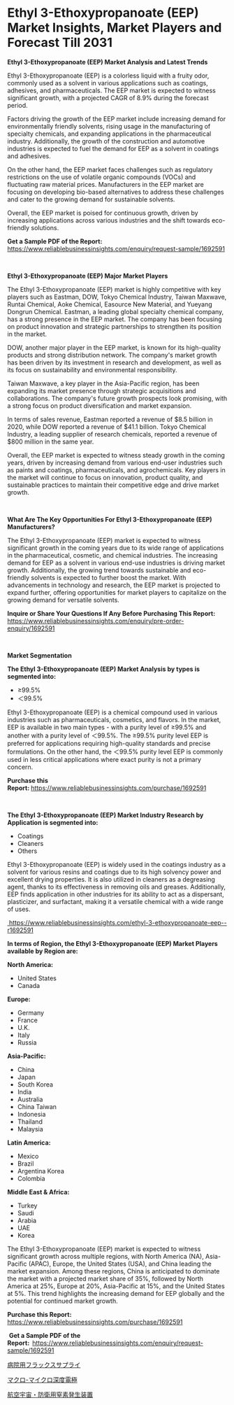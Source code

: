 <p><h1>Ethyl 3-Ethoxypropanoate (EEP) Market Insights, Market Players and Forecast Till 2031</h1></p><p><strong>Ethyl 3-Ethoxypropanoate (EEP) Market Analysis and Latest Trends</strong></p>
<p><p>Ethyl 3-Ethoxypropanoate (EEP) is a colorless liquid with a fruity odor, commonly used as a solvent in various applications such as coatings, adhesives, and pharmaceuticals. The EEP market is expected to witness significant growth, with a projected CAGR of 8.9% during the forecast period. </p><p>Factors driving the growth of the EEP market include increasing demand for environmentally friendly solvents, rising usage in the manufacturing of specialty chemicals, and expanding applications in the pharmaceutical industry. Additionally, the growth of the construction and automotive industries is expected to fuel the demand for EEP as a solvent in coatings and adhesives.</p><p>On the other hand, the EEP market faces challenges such as regulatory restrictions on the use of volatile organic compounds (VOCs) and fluctuating raw material prices. Manufacturers in the EEP market are focusing on developing bio-based alternatives to address these challenges and cater to the growing demand for sustainable solvents.</p><p>Overall, the EEP market is poised for continuous growth, driven by increasing applications across various industries and the shift towards eco-friendly solutions.</p></p>
<p><strong>Get a Sample PDF of the Report:&nbsp;</strong> <a href="https://www.reliablebusinessinsights.com/enquiry/request-sample/1692591">https://www.reliablebusinessinsights.com/enquiry/request-sample/1692591</a></p>
<p>&nbsp;</p>
<p><strong>Ethyl 3-Ethoxypropanoate (EEP) Major Market Players</strong></p>
<p><p>The Ethyl 3-Ethoxypropanoate (EEP) market is highly competitive with key players such as Eastman, DOW, Tokyo Chemical Industry, Taiwan Maxwave, Runtai Chemical, Aoke Chemical, Easource New Material, and Yueyang Dongrun Chemical. Eastman, a leading global specialty chemical company, has a strong presence in the EEP market. The company has been focusing on product innovation and strategic partnerships to strengthen its position in the market. </p><p>DOW, another major player in the EEP market, is known for its high-quality products and strong distribution network. The company's market growth has been driven by its investment in research and development, as well as its focus on sustainability and environmental responsibility.</p><p>Taiwan Maxwave, a key player in the Asia-Pacific region, has been expanding its market presence through strategic acquisitions and collaborations. The company's future growth prospects look promising, with a strong focus on product diversification and market expansion.</p><p>In terms of sales revenue, Eastman reported a revenue of $8.5 billion in 2020, while DOW reported a revenue of $41.1 billion. Tokyo Chemical Industry, a leading supplier of research chemicals, reported a revenue of $800 million in the same year.</p><p>Overall, the EEP market is expected to witness steady growth in the coming years, driven by increasing demand from various end-user industries such as paints and coatings, pharmaceuticals, and agrochemicals. Key players in the market will continue to focus on innovation, product quality, and sustainable practices to maintain their competitive edge and drive market growth.</p></p>
<p>&nbsp;</p>
<p><strong>What Are The Key Opportunities For Ethyl 3-Ethoxypropanoate (EEP) Manufacturers?</strong></p>
<p><p>The Ethyl 3-Ethoxypropanoate (EEP) market is expected to witness significant growth in the coming years due to its wide range of applications in the pharmaceutical, cosmetic, and chemical industries. The increasing demand for EEP as a solvent in various end-use industries is driving market growth. Additionally, the growing trend towards sustainable and eco-friendly solvents is expected to further boost the market. With advancements in technology and research, the EEP market is projected to expand further, offering opportunities for market players to capitalize on the growing demand for versatile solvents.</p></p>
<p><strong>Inquire or Share Your Questions If Any Before Purchasing This Report:</strong> <a href="https://www.reliablebusinessinsights.com/enquiry/pre-order-enquiry/1692591">https://www.reliablebusinessinsights.com/enquiry/pre-order-enquiry/1692591</a></p>
<p>&nbsp;</p>
<p><strong>Market Segmentation</strong></p>
<p><strong>The Ethyl 3-Ethoxypropanoate (EEP) Market Analysis by types is segmented into:</strong></p>
<p><ul><li>≥99.5%</li><li>＜99.5%</li></ul></p>
<p><p>Ethyl 3-Ethoxypropanoate (EEP) is a chemical compound used in various industries such as pharmaceuticals, cosmetics, and flavors. In the market, EEP is available in two main types - with a purity level of ≥99.5% and another with a purity level of ＜99.5%. The ≥99.5% purity level EEP is preferred for applications requiring high-quality standards and precise formulations. On the other hand, the ＜99.5% purity level EEP is commonly used in less critical applications where exact purity is not a primary concern.</p></p>
<p><strong>Purchase this Report:&nbsp;</strong><a href="https://www.reliablebusinessinsights.com/purchase/1692591">https://www.reliablebusinessinsights.com/purchase/1692591</a></p>
<p>&nbsp;</p>
<p><strong>The Ethyl 3-Ethoxypropanoate (EEP) Market Industry Research by Application is segmented into:</strong></p>
<p><ul><li>Coatings</li><li>Cleaners</li><li>Others</li></ul></p>
<p><p>Ethyl 3-Ethoxypropanoate (EEP) is widely used in the coatings industry as a solvent for various resins and coatings due to its high solvency power and excellent drying properties. It is also utilized in cleaners as a degreasing agent, thanks to its effectiveness in removing oils and greases. Additionally, EEP finds application in other industries for its ability to act as a dispersant, plasticizer, and surfactant, making it a versatile chemical with a wide range of uses.</p></p>
<p><a href="https://www.reliablebusinessinsights.com/ethyl-3-ethoxypropanoate-eep--r1692591">&nbsp;https://www.reliablebusinessinsights.com/ethyl-3-ethoxypropanoate-eep--r1692591</a></p>
<p><strong>In terms of Region, the Ethyl 3-Ethoxypropanoate (EEP) Market Players available by Region are:</strong></p>
<p>
    <p> <strong> North America: </strong>
        <ul>
            <li>United States</li>
            <li>Canada</li>
        </ul>
        </p> 
    <p> <strong> Europe: </strong>
        <ul>
            <li>Germany</li>
            <li>France</li>
            <li>U.K.</li>
            <li>Italy</li>
            <li>Russia</li>
        </ul>
        </p> 
    <p> <strong> Asia-Pacific: </strong>
        <ul>
            <li>China</li>
            <li>Japan</li>
            <li>South Korea</li>
            <li>India</li>
            <li>Australia</li>
            <li>China Taiwan</li>
            <li>Indonesia</li>
            <li>Thailand</li>
            <li>Malaysia</li>
        </ul>
        </p> 
    <p> <strong> Latin America: </strong>
        <ul>
            <li>Mexico</li>
            <li>Brazil</li>
            <li>Argentina Korea</li>
            <li>Colombia</li>
        </ul>
        </p> 
    <p> <strong> Middle East & Africa: </strong>
        <ul>
            <li>Turkey</li>
            <li>Saudi</li>
            <li>Arabia</li>
            <li>UAE</li>
            <li>Korea</li>
        </ul>
    </p>
    </p>
<p><p>The Ethyl 3-Ethoxypropanoate (EEP) market is expected to witness significant growth across multiple regions, with North America (NA), Asia-Pacific (APAC), Europe, the United States (USA), and China leading the market expansion. Among these regions, China is anticipated to dominate the market with a projected market share of 35%, followed by North America at 25%, Europe at 20%, Asia-Pacific at 15%, and the United States at 5%. This trend highlights the increasing demand for EEP globally and the potential for continued market growth.</p></p>
<p><strong>Purchase this Report: </strong><a href="https://www.reliablebusinessinsights.com/purchase/1692591">https://www.reliablebusinessinsights.com/purchase/1692591</a></p>
<p>&nbsp;<strong>Get a Sample PDF of the Report:&nbsp;&nbsp;</strong><a href="https://www.reliablebusinessinsights.com/enquiry/request-sample/1692591">https://www.reliablebusinessinsights.com/enquiry/request-sample/1692591</a></p>
<p><strong></strong></p>
<p><p><a href="https://medium.com/@nicosmitham2023/%E7%97%85%E9%99%A2%E7%94%A8%E4%BA%9C%E9%BA%BB%E5%B8%83%E4%BE%9B%E7%B5%A6%E5%B8%82%E5%A0%B4-%E7%AB%B6%E4%BA%89%E5%88%86%E6%9E%90-%E5%B8%82%E5%A0%B4%E3%83%88%E3%83%AC%E3%83%B3%E3%83%89-2031%E5%B9%B4%E3%81%BE%E3%81%A7%E3%81%AE%E4%BA%88%E6%B8%AC-d75aadba9c21">病院用フラックスサプライ</a></p><p><a href="https://medium.com/@brayanborer2023/%E3%83%9E%E3%82%AF%E3%83%AD-%E3%83%9E%E3%82%A4%E3%82%AF%E3%83%AD%E6%B7%B1%E9%83%A8%E9%9B%BB%E6%A5%B5%E5%B8%82%E5%A0%B4%E3%83%AC%E3%83%9D%E3%83%BC%E3%83%88%E3%81%AF-%E3%81%93%E3%81%AE%E5%B8%82%E5%A0%B4%E3%81%AE%E6%9C%80%E6%96%B0%E3%83%88%E3%83%AC%E3%83%B3%E3%83%89%E3%81%A8%E6%88%90%E9%95%B7%E6%A9%9F%E4%BC%9A%E3%82%92%E6%98%8E%E3%82%89%E3%81%8B%E3%81%AB%E3%81%97%E3%81%BE%E3%81%99-f9b76bea3b02">マクロ-マイクロ深度電極</a></p><p><a href="https://medium.com/@elenorkiehn/%E8%88%AA%E7%A9%BA%E5%AE%87%E5%AE%99%E3%81%8A%E3%82%88%E3%81%B3%E9%98%B2%E8%A1%9B%E7%94%A8%E7%AA%92%E7%B4%A0%E7%99%BA%E7%94%9F%E8%A3%85%E7%BD%AE%E5%B8%82%E5%A0%B4%E8%A6%8B%E9%80%9A%E3%81%97-%E7%94%A3%E6%A5%AD%E6%A6%82%E8%A6%81%E3%81%A8%E4%BA%88%E6%B8%AC-2024%E5%B9%B4%E3%81%8B%E3%82%892031%E5%B9%B4-ed4b0ea07d5a">航空宇宙・防衛用窒素発生装置</a></p></p>